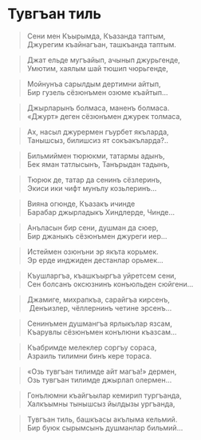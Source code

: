 # Тувгъан тиль

> Сени мен Къырымда, Къазанда таптым,  
Джурегим къайнагъан, ташкъанда таптым.

> Джат ельде мугъайып, ачынып джурьгенде,  
Умютим, хаялым шай тюшип чюрьгенде,

> Мойнунъа сарылдым дертимни айтып,  
Бир гузель сёзюнъмен озюме къайтып…

> Джырларынъ болмаса, маненъ болмаса.  
«Джурт» деген сёзюнъмен джурек толмаса,

> Ах, насыл джурермен гъурбет якъларда,  
Танышсыз, билишсиз ят сокъакъларда?..

> Бильмиймен тюрюкми, татармы адынъ,  
Бек яман татлысынъ, Танърыдан тадынъ,

> Тюрюк де, татар да сенинъ сёзлеринъ,  
Экиси ики чифт мунълу козьлеринъ…

> Вияна огюнде, Къазакъ ичинде  
Барабар джырладыкъ Хиндлерде, Чинде…

> Анъласын бир сени, душман да сюер,  
Бир джаныкъ сёзюнъмен джуреги иер…

> Истеймен озюнъни эр якъта корьмек.  
Эр ерде инджиден дестанлар орьмек…

> Къушларгъа, къашкъыргъа уйретсем сени,  
Сен болсанъ оксюзнинъ конъюльден сюйгени…

> Джамиге, михрапкъа, сарайгъа кирсенъ,  
 Денъизлер, чёллернинъ четине эрсенъ…

> Сенинъмен душмангъа ярлыкълар язсам,  
Къарувлы сёзюнъмен конълюни къазсам…

> Къабримде мелеклер соргъу сораса,  
Азраиль тилимни бинъ кере тораса.

> «Озь тувгъан тилимде айт магъа!» дермен,  
Озь тувгъан тилимде джырлап олермен…

> Гонълюмни къайгъылар кемирип тургъанда,  
Халкъымны тынышсыз йылдызы ургъанда,

> Тувгъан тиль, башкъасы акълыма кельмий.  
Бир буюк сырымсынъ душманлар бильмий…
